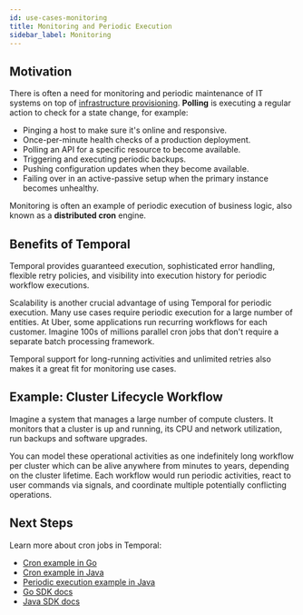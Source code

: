 ```yaml
---
id: use-cases-monitoring
title: Monitoring and Periodic Execution
sidebar_label: Monitoring
---
```



## Motivation

There is often a need for monitoring and periodic maintenance of IT systems on top of [infrastructure provisioning](./use-cases-provisioning). **Polling** is executing a regular action to check for a state change, for example:

- Pinging a host to make sure it's online and responsive.
- Once-per-minute health checks of a production deployment.
- Polling an API for a specific resource to become available.
- Triggering and executing periodic backups.
- Pushing configuration updates when they become available.
- Failing over in an active-passive setup when the primary instance becomes unhealthy.

Monitoring is often an example of periodic execution of business logic, also known as a **distributed cron** engine.

## Benefits of Temporal

Temporal provides guaranteed execution, sophisticated error handling, flexible retry policies, and visibility into execution history for periodic workflow executions.

Scalability is another crucial advantage of using Temporal for periodic execution. Many use cases require periodic execution for a large number of entities. At Uber, some applications run recurring workflows for each customer. Imagine 100s of millions parallel cron jobs that don't require a separate batch processing framework.

Temporal support for long-running activities and unlimited retries also makes it a great fit for monitoring use cases.

## Example: Cluster Lifecycle Workflow

Imagine a system that manages a large number of compute clusters. It monitors that a cluster is up and running, its CPU and network utilization, run backups and software upgrades.

You can model these operational activities as one indefinitely long workflow per cluster which can be alive anywhere from minutes to years, depending on the cluster lifetime. Each workflow would run periodic activities, react to user commands via signals, and coordinate multiple potentially conflicting operations.

## Next Steps

Learn more about cron jobs in Temporal:

- [Cron example in Go](https://github.com/temporalio/temporal-go-samples/tree/master/cron)
- [Cron example in Java](https://github.com/temporalio/temporal-java-samples/blob/master/src/main/java/io/temporal/samples/hello/HelloCron.java)
- [Periodic execution example in Java](https://github.com/temporalio/temporal-java-samples/blob/master/src/main/java/io/temporal/samples/hello/HelloPeriodic.java)
- [Go SDK docs](go-distributed-cron.md)
- [Java SDK docs](java-distributed-cron.md)
